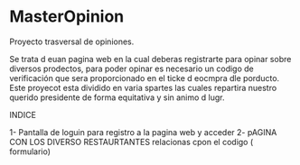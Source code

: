 # MasterOpinion

Proyecto trasversal de opiniones.

Se trata d euan pagina web en la cual deberas registrarte para opinar sobre diversos prodectos, para poder opinar es necesario un codigo de verificación que sera proporcionado en el ticke d eocmpra dle porducto. 
Este proyecot esta dividido en varia spartes las cuales repartira nuestro querido presidente de forma equitativa y sin animo d lugr. 

INDICE

1- Pantalla de loguin para registro a la pagina web y acceder
2- pAGINA CON LOS DIVERSO RESTAURTANTES relacionas cpon el codigo ( formulario)
